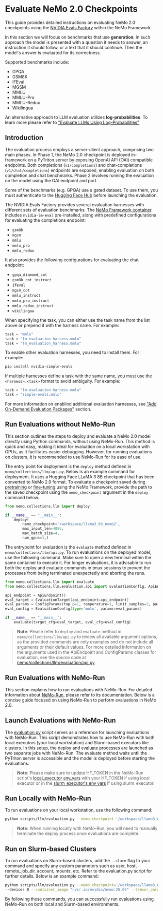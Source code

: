 # Evaluate NeMo 2.0 Checkpoints

This guide provides detailed instructions on evaluating NeMo 2.0 checkpoints using the [NVIDIA Evals Factory](https://pypi.org/project/nvidia-lm-eval/) within the NeMo Framework.

In this section we will focus on benchmarks that use **generation**.
In such approach the model is presented with a question it needs to answer, an instruction it should follow, or a text that it should continue.
Then the model's answer is evaluated for its correctness.

Supported benchmarks include:

- GPQA
- GSM8K
- IFEval
- MGSM
- MMLU
- MMLU-Pro
- MMLU-Redux
- Wikilingua

An alternative approach to LLM evaluation utilizes **log-probabilities**.
To learn more please refer to ["Evaluate LLMs Using Log-Probabilities"](logprobs.md)

## Introduction

The evaluation process employs a server-client approach, comprising two main phases. In Phase 1, the NeMo 2.0 checkpoint is deployed in-framework on a PyTriton server by exposing OpenAI API (OAI) compatible endpoints. Both completions (`v1/completions`) and chat-completions (`v1/chat/completions`) endpoints are exposed, enabling evaluation on both completion and chat benchmarks. Phase 2 involves running the evaluation on the model using the OAI endpoint and port.

Some of the benchmarks (e.g. GPQA) use a gated dataset. To use them, you must authenticate to the [Hugging Face Hub](https://huggingface.co/docs/huggingface_hub/quick-start#authentication) before launching the evaluation.

The NVIDIA Evals Factory provides several evaluation harnesses with different sets of evaluation benchmarks. The [NeMo Framework container](https://catalog.ngc.nvidia.com/orgs/nvidia/containers/nemo) includes `nvidia-lm-eval` pre-installed, along with predefined configurations for evaluating the completions endpoint:

- `gsm8k`
- `mgsm`
- `mmlu`
- `mmlu_pro`
- `mmlu_redux`

It also provides the following configurations for evaluating the chat endpoint:

- `gpqa_diamond_cot`
- `gsm8k_cot_instruct`
- `ifeval`
- `mgsm_cot`
- `mmlu_instruct`
- `mmlu_pro_instruct`
- `mmlu_redux_instruct`
- `wikilingua`


When specifying the task, you can either use the task name from the list above or prepend it with the harness name. For example:

```python
task = "mmlu"
task = "lm-evaluation-harness.mmlu"
task = "lm_evaluation_harness.mmlu"
```

To enable other evaluation harnesses, you need to install them. For example:

```bash
pip install nvidia-simple-evals
```

If multiple harnesses define a task with the same name, you must use the `<harness>.<task>` format to avoid ambiguity. For example:

```python
task = "lm-evaluation-harness.mmlu"
task = "simple-evals.mmlu"
```

For more information on enablind additional evaluation harnesses, see ["Add On-Demand Evaluation Packages"](scripts.md) section.

## Run Evaluations without NeMo-Run

This section outlines the steps to deploy and evaluate a NeMo 2.0 model directly using Python commands, without using NeMo-Run. This method is quick and easy, making it ideal for evaluation on a local workstation with GPUs, as it facilitates easier debugging. However, for running evaluations on clusters, it is recommended to use NeMo-Run for its ease of use.

The entry point for deployment is the `deploy` method defined in `nemo/collections/llm/api.py`. Below is an example command for deployment. It uses a Hugging Face LLaMA 3 8B checkpoint that has been converted to NeMo 2.0 format. To evaluate a checkpoint saved during [pretraining](https://docs.nvidia.com/nemo-framework/user-guide/latest/nemo-2.0/quickstart.html#pretraining) or [fine-tuning](https://docs.nvidia.com/nemo-framework/user-guide/latest/nemo-2.0/quickstart.html#fine-tuning) using the NeMo Framework, provide the path to the saved checkpoint using the `nemo_checkpoint` argument in the `deploy` command below.

```python
from nemo.collections.llm import deploy

if __name__ == "__main__":
    deploy(
        nemo_checkpoint='/workspace/llama3_8b_nemo2',
        max_input_len=4096,
        max_batch_size=4,
        num_gpus=1,)
```

The entrypoint for evaluation is the `evaluate` method defined in `nemo/collections/llm/api.py`. To run evaluations on the deployed model, use the following command. Make sure to open a new terminal within the same container to execute it. For longer evaluations, it is advisable to run both the deploy and evaluate commands in tmux sessions to prevent the processes from being terminated unexpectedly and aborting the runs.

```python
from nemo.collections.llm import evaluate
from nemo.collections.llm.evaluation.api import EvaluationConfig, ApiEndpoint, EvaluationTarget, ConfigParams

api_endpoint = ApiEndpoint()
eval_target = EvaluationTarget(api_endpoint=api_endpoint)
eval_params = ConfigParams(top_p=1, temperature=1, limit_samples=2, parallelism=1)
eval_config = EvaluationConfig(type='mmlu', params=eval_params)

if __name__ == "__main__":
    evaluate(target_cfg=eval_target, eval_cfg=eval_config)
```

> **Note:** Please refer to `deploy` and `evaluate` method in `nemo/collections/llm/api.py` to review all available argument options, as the provided commands are only examples and do not include all arguments or their default values. For more detailed information on the arguments used in the ApiEndpoint and ConfigParams classes for evaluation, see the source code at [nemo/collections/llm/evaluation/api.py](https://github.com/NVIDIA/NeMo/blob/main/nemo/collections/llm/evaluation/api.py).

## Run Evaluations with NeMo-Run

This section explains how to run evaluations with NeMo-Run. For detailed information about [NeMo-Run](https://github.com/NVIDIA/NeMo-Run), please refer to its documentation. Below is a concise guide focused on using NeMo-Run to perform evaluations in NeMo 2.0.

## Launch Evaluations with NeMo-Run

The [evaluation.py](https://github.com/NVIDIA/NeMo/blob/main/scripts/llm/evaluation.py) script serves as a reference for launching evaluations with NeMo-Run. This script demonstrates how to use NeMo-Run with both local executors (your local workstation) and Slurm-based executors like clusters. In this setup, the deploy and evaluate processes are launched as two separate jobs with NeMo-Run. The evaluate method waits until the PyTriton server is accessible and the model is deployed before starting the evaluations.

> **Note:** Please make sure to update HF_TOKEN in the NeMo-Run script's [local_executor env_vars](https://github.com/NVIDIA/NeMo/blob/main/scripts/llm/evaluation.py#L210) with your HF_TOKEN if using local executor or in the [slurm_executor's env_vars](https://github.com/NVIDIA/NeMo/blob/main/scripts/llm/evaluation.py#L177) if using slurm_executor.

## Run Locally with NeMo-Run

To run evaluations on your local workstation, use the following command:

```bash
python scripts/llm/evaluation.py --nemo_checkpoint '/workspace/llama3_8b_nemo2/' --eval_task 'gsm8k' --devices 2
```

> **Note:** When running locally with NeMo-Run, you will need to manually terminate the deploy process once evaluations are complete.

## Run on Slurm-based Clusters

To run evaluations on Slurm-based clusters, add the `--slurm` flag to your command and specify any custom parameters such as user, host, remote_job_dir, account, mounts, etc. Refer to the evaluation.py script for further details. Below is an example command:

```bash
python scripts/llm/evaluation.py --nemo_checkpoint='/workspace/llama3_8b_nemo2' --slurm --nodes 1
--devices 8 --container_image "nvcr.io/nvidia/nemo:25.04" --tensor_parallelism_size 8
```
By following these commands, you can successfully run evaluations using NeMo-Run on both local and Slurm-based environments.
